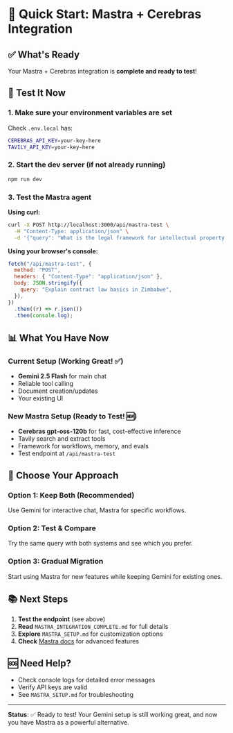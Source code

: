# 🚀 Quick Start: Mastra + Cerebras Integration

## ✅ What's Ready

Your Mastra + Cerebras integration is **complete and ready to test**!

## 🎯 Test It Now

### 1. Make sure your environment variables are set

Check `.env.local` has:

```bash
CEREBRAS_API_KEY=your-key-here
TAVILY_API_KEY=your-key-here
```

### 2. Start the dev server (if not already running)

```bash
npm run dev
```

### 3. Test the Mastra agent

**Using curl:**

```bash
curl -X POST http://localhost:3000/api/mastra-test \
  -H "Content-Type: application/json" \
  -d '{"query": "What is the legal framework for intellectual property in Zimbabwe?"}'
```

**Using your browser's console:**

```javascript
fetch("/api/mastra-test", {
  method: "POST",
  headers: { "Content-Type": "application/json" },
  body: JSON.stringify({
    query: "Explain contract law basics in Zimbabwe",
  }),
})
  .then((r) => r.json())
  .then(console.log);
```

## 📊 What You Have Now

### Current Setup (Working Great! ✅)

- **Gemini 2.5 Flash** for main chat
- Reliable tool calling
- Document creation/updates
- Your existing UI

### New Mastra Setup (Ready to Test! 🆕)

- **Cerebras gpt-oss-120b** for fast, cost-effective inference
- Tavily search and extract tools
- Framework for workflows, memory, and evals
- Test endpoint at `/api/mastra-test`

## 🎨 Choose Your Approach

### Option 1: Keep Both (Recommended)

Use Gemini for interactive chat, Mastra for specific workflows.

### Option 2: Test & Compare

Try the same query with both systems and see which you prefer.

### Option 3: Gradual Migration

Start using Mastra for new features while keeping Gemini for existing ones.

## 📚 Next Steps

1. **Test the endpoint** (see above)
2. **Read** `MASTRA_INTEGRATION_COMPLETE.md` for full details
3. **Explore** `MASTRA_SETUP.md` for customization options
4. **Check** [Mastra docs](https://mastra.ai/docs) for advanced features

## 🆘 Need Help?

- Check console logs for detailed error messages
- Verify API keys are valid
- See `MASTRA_SETUP.md` for troubleshooting

---

**Status**: ✅ Ready to test! Your Gemini setup is still working great, and now you have Mastra as a powerful alternative.
